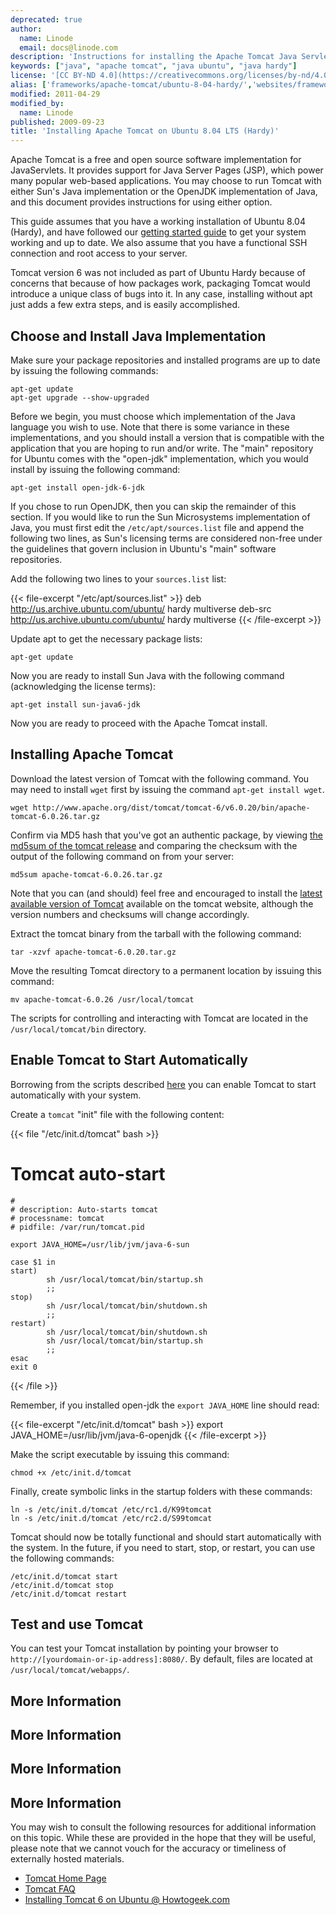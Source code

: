 ```yaml
---
deprecated: true
author:
  name: Linode
  email: docs@linode.com
description: 'Instructions for installing the Apache Tomcat Java Servlet engine on Ubuntu 8.04 LTS (Hardy).'
keywords: ["java", "apache tomcat", "java ubuntu", "java hardy"]
license: '[CC BY-ND 4.0](https://creativecommons.org/licenses/by-nd/4.0)'
alias: ['frameworks/apache-tomcat/ubuntu-8-04-hardy/','websites/frameworks/installing-apache-tomcat-on-ubuntu-8-04-lts-hardy/']
modified: 2011-04-29
modified_by:
  name: Linode
published: 2009-09-23
title: 'Installing Apache Tomcat on Ubuntu 8.04 LTS (Hardy)'
---
```




Apache Tomcat is a free and open source software implementation for JavaServlets. It provides support for Java Server Pages (JSP), which power many popular web-based applications. You may choose to run Tomcat with either Sun's Java implementation or the OpenJDK implementation of Java, and this document provides instructions for using either option.

This guide assumes that you have a working installation of Ubuntu 8.04 (Hardy), and have followed our [getting started guide](/docs/getting-started/) to get your system working and up to date. We also assume that you have a functional SSH connection and root access to your server.

Tomcat version 6 was not included as part of Ubuntu Hardy because of concerns that because of how packages work, packaging Tomcat would introduce a unique class of bugs into it. In any case, installing without apt just adds a few extra steps, and is easily accomplished.

Choose and Install Java Implementation
--------------------------------------

Make sure your package repositories and installed programs are up to date by issuing the following commands:

    apt-get update
    apt-get upgrade --show-upgraded

Before we begin, you must choose which implementation of the Java language you wish to use. Note that there is some variance in these implementations, and you should install a version that is compatible with the application that you are hoping to run and/or write. The "main" repository for Ubuntu comes with the "open-jdk" implementation, which you would install by issuing the following command:

    apt-get install open-jdk-6-jdk

If you chose to run OpenJDK, then you can skip the remainder of this section. If you would like to run the Sun Microsystems implementation of Java, you must first edit the `/etc/apt/sources.list` file and append the following two lines, as Sun's licensing terms are considered non-free under the guidelines that govern inclusion in Ubuntu's "main" software repositories.

Add the following two lines to your `sources.list` list:

{{< file-excerpt "/etc/apt/sources.list" >}}
deb http://us.archive.ubuntu.com/ubuntu/ hardy multiverse
    deb-src http://us.archive.ubuntu.com/ubuntu/ hardy multiverse
{{< /file-excerpt >}}


Update apt to get the necessary package lists:

    apt-get update 

Now you are ready to install Sun Java with the following command (acknowledging the license terms):

    apt-get install sun-java6-jdk

Now you are ready to proceed with the Apache Tomcat install.

Installing Apache Tomcat
------------------------

Download the latest version of Tomcat with the following command. You may need to install `wget` first by issuing the command `apt-get install wget`.

    wget http://www.apache.org/dist/tomcat/tomcat-6/v6.0.20/bin/apache-tomcat-6.0.26.tar.gz

Confirm via MD5 hash that you've got an authentic package, by viewing [the md5sum of the tomcat release](http://www.apache.org/dist/tomcat/tomcat-6/v6.0.26/bin/apache-tomcat-6.0.26.tar.gz.md5) and comparing the checksum with the output of the following command on from your server:

    md5sum apache-tomcat-6.0.26.tar.gz

Note that you can (and should) feel free and encouraged to install the [latest available version of Tomcat](http://tomcat.apache.org/download-60.cgi) available on the tomcat website, although the version numbers and checksums will change accordingly.

Extract the tomcat binary from the tarball with the following command:

    tar -xzvf apache-tomcat-6.0.20.tar.gz

Move the resulting Tomcat directory to a permanent location by issuing this command:

    mv apache-tomcat-6.0.26 /usr/local/tomcat

The scripts for controlling and interacting with Tomcat are located in the `/usr/local/tomcat/bin` directory.

Enable Tomcat to Start Automatically
------------------------------------

Borrowing from the scripts described [here](http://www.howtogeek.com/howto/linux/installing-tomcat-6-on-ubuntu/) you can enable Tomcat to start automatically with your system.

Create a `tomcat` "init" file with the following content:

{{< file "/etc/init.d/tomcat" bash >}}
# Tomcat auto-start
    #
    # description: Auto-starts tomcat
    # processname: tomcat
    # pidfile: /var/run/tomcat.pid

    export JAVA_HOME=/usr/lib/jvm/java-6-sun

    case $1 in
    start)
            sh /usr/local/tomcat/bin/startup.sh
            ;;
    stop)  
            sh /usr/local/tomcat/bin/shutdown.sh
            ;;
    restart)
            sh /usr/local/tomcat/bin/shutdown.sh
            sh /usr/local/tomcat/bin/startup.sh
            ;;
    esac   
    exit 0
{{< /file >}}


Remember, if you installed open-jdk the `export JAVA_HOME` line should read:

{{< file-excerpt "/etc/init.d/tomcat" bash >}}
export JAVA_HOME=/usr/lib/jvm/java-6-openjdk
{{< /file-excerpt >}}


Make the script executable by issuing this command:

    chmod +x /etc/init.d/tomcat

Finally, create symbolic links in the startup folders with these commands:

    ln -s /etc/init.d/tomcat /etc/rc1.d/K99tomcat
    ln -s /etc/init.d/tomcat /etc/rc2.d/S99tomcat

Tomcat should now be totally functional and should start automatically with the system. In the future, if you need to start, stop, or restart, you can use the following commands:

    /etc/init.d/tomcat start
    /etc/init.d/tomcat stop
    /etc/init.d/tomcat restart

Test and use Tomcat
-------------------

You can test your Tomcat installation by pointing your browser to `http://[yourdomain-or-ip-address]:8080/`. By default, files are located at `/usr/local/tomcat/webapps/`.

More Information
----------------

More Information
----------------

More Information
----------------

More Information
----------------

You may wish to consult the following resources for additional information on this topic. While these are provided in the hope that they will be useful, please note that we cannot vouch for the accuracy or timeliness of externally hosted materials.

- [Tomcat Home Page](http://tomcat.apache.org/)
- [Tomcat FAQ](http://wiki.apache.org/tomcat/FAQ)
- [Installing Tomcat 6 on Ubuntu @ Howtogeek.com](http://www.howtogeek.com/howto/linux/installing-tomcat-6-on-ubuntu/)



